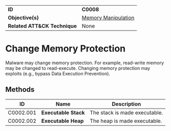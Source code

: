 |||
|---------|------------------------|
|**ID**|**C0008**|
|**Objective(s)**|[Memory Manipulation](https://github.com/MBCProject/mbc-markdown/tree/master/micro-behaviors/memory-manipulation)|
|**Related ATT&CK Technique**|None|


Change Memory Protection
========================
Malware may change memory protection. For example, read-write memory may be changed to read-execute. Changing memory protection may exploits (e.g., bypass Data Execution Prevention).


Methods
-------
|ID|Name|Description|
|-----------------------------|--------|-----------------------------|
|C0002.001|**Executable Stack**|The stack is made executable.|
|C0002.002|**Executable Heap**|The heap is made executable.|



